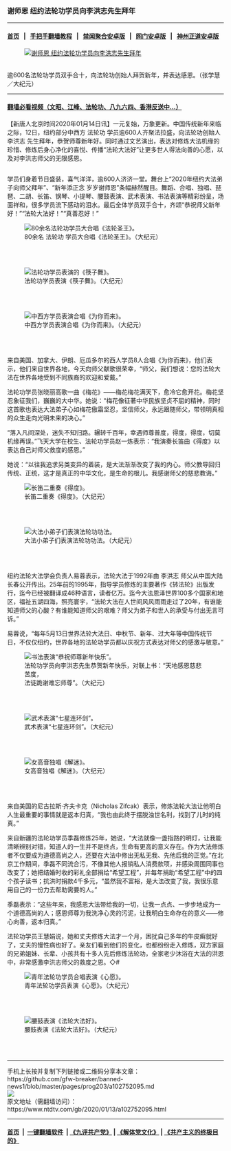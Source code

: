 ### 谢师恩 纽约法轮功学员向李洪志先生拜年
------------------------

#### [首页](https://github.com/gfw-breaker/banned-news1/blob/master/README.md) &nbsp;&nbsp;|&nbsp;&nbsp; [手把手翻墙教程](https://github.com/gfw-breaker/guides/wiki) &nbsp;&nbsp;|&nbsp;&nbsp; [禁闻聚合安卓版](https://github.com/gfw-breaker/bn-android) &nbsp;&nbsp;|&nbsp;&nbsp; [网门安卓版](https://github.com/oGate2/oGate) &nbsp;&nbsp;|&nbsp;&nbsp; [神州正道安卓版](https://github.com/SzzdOgate/update) 



<div><div class="featured_image">
 <a href="https://i.ntdtv.com/assets/uploads/2020/01/dcff6ab0f5f651d66984b2c03390ee0d.jpg" target="_blank">
  <figure>
   <img alt="谢师恩 纽约法轮功学员向李洪志先生拜年" src="https://i.ntdtv.com/assets/uploads/2020/01/dcff6ab0f5f651d66984b2c03390ee0d-800x450.jpg"/>
  </figure><br/>
 </a>
 <span class="caption">
  逾600名法轮功学员双手合十，向法轮功创始人拜贺新年，并表达感恩。（张学慧／大纪元）
 </span>
</div>
</div><hr/>

#### [翻墙必看视频（文昭、江峰、法轮功、八九六四、香港反送中...）](https://github.com/gfw-breaker/banned-news1/blob/master/pages/link3.md)

<div><div class="post_content" itemprop="articleBody">
 <p>
  【新唐人北京时间2020年01月14日讯】一元复始，万象更新。中国传统新年来临之际，12日，纽约部分中西方
  <ok href="https://www.ntdtv.com/gb/法轮功.htm">
   法轮功
  </ok>
  学员逾600人齐聚法拉盛，向法轮功创始人
  <ok href="https://www.ntdtv.com/gb/李洪志.htm">
   李洪志
  </ok>
  先生拜年，恭贺师尊新年好。同时通过文艺演出，表达对修炼大法机缘的珍惜、修炼后身心净化的喜悦、传播“法轮大法好”让更多世人得法向善的心愿，以及对李洪志师父的无限感恩。
 </p>
 <div class="column" id="artbody">
  <p>
   学员们身着节日盛装，喜气洋洋，逾600人济济一堂。舞台上“2020年纽约大法弟子向师父拜年”、“新年添正念 岁岁谢师恩”条幅赫然醒目。舞蹈、合唱、独唱、琵琶、二胡、长笛、钢琴、小提琴、腰鼓表演、武术表演、书法表演等精彩纷呈，场面祥和，很多学员流下感动的泪水。最后全体学员双手合十，齐颂“恭祝师父新年好！”“法轮大法好！”“真善忍好！”
  </p>
  <figure class="wp-caption aligncenter" id="11789841">
   <img alt="80余名法轮功学员大合唱《法轮圣王》。" src="http://i.epochtimes.com/assets/uploads/2020/01/e0dec33398cb9faca74343211a48218c-450x300.png">
    <br/><figcaption class="wp-caption-text">
     80余名
     <ok href="https://www.ntdtv.com/gb/法轮功.htm">
      法轮功
     </ok>
     学员大合唱《法轮圣王》。（大纪元）
    </figcaption><br/>
   </img>
  </figure><br/>
  <figure class="wp-caption aligncenter" id="11789840">
   <img alt="法轮功学员表演的《筷子舞》。" src="http://i.epochtimes.com/assets/uploads/2020/01/ec2873e4d5c163d14c2f8962ea074501-450x300.png">
    <br/><figcaption class="wp-caption-text">
     法轮功学员表演《筷子舞》。（大纪元）
    </figcaption><br/>
   </img>
  </figure><br/>
  <figure class="wp-caption aligncenter" id="11789837">
   <img alt="中西方学员表演合唱《为你而来》。" src="http://i.epochtimes.com/assets/uploads/2020/01/e15c6a22971fc7287eb5b37c03ab42a3-450x300.png"/>
   <br/><figcaption class="wp-caption-text">
    中西方学员表演合唱《为你而来》。（大纪元）
   </figcaption><br/>
  </figure><br/>
  <p>
   来自美国、加拿大、伊朗、厄瓜多尔的西人学员8人合唱《为你而来》，他们表示，他们来自世界各地，今天向师父献歌很荣幸，“师父，我们想说：您的法轮大法在世界各地受到不同族裔的欢迎和爱戴。”
  </p>
  <p>
   法轮功学员张晓丽高歌一曲《梅花》——梅花梅花满天下，愈冷它愈开花。梅花坚忍象征我们，巍巍的大中华。她说：“梅花像征著中华民族坚贞不屈的精神，同时这首歌也表达大法弟子心如梅花傲霜坚忍，坚信师父，永远跟随师父，带领明真相的众生走向光明未来的决心。”
  </p>
  <p>
   “落入凡间深处，迷失不知归路。辗转千百年，幸遇师尊普度，得度，得度，切莫机缘再误。”飞天大学在校生、法轮功学员赵一炼表示：“我演奏长笛曲《得度》以表达自己对师父救度的感恩。”
  </p>
  <p>
   她说：“以往我追求另类变异的着装，是大法渐渐改变了我的内心。师父教导回归传统、正统，这才是真正的中华文化，是生命的根儿。我感谢师父的慈悲教诲。”
  </p>
  <figure class="wp-caption aligncenter" id="11789836">
   <img alt="长笛二重奏《得度》。" src="http://i.epochtimes.com/assets/uploads/2020/01/f20e7cb144bb09d5fd723ddee055b469-450x300.png"/>
   <br/><figcaption class="wp-caption-text">
    长笛二重奏《得度》。（大纪元）
   </figcaption><br/>
  </figure><br/>
  <figure class="wp-caption aligncenter" id="11789835">
   <img alt="大法小弟子们表演法轮功功法。" src="http://i.epochtimes.com/assets/uploads/2020/01/2462919262c43827be4386e2086213aa-450x300.png"/>
   <br/><figcaption class="wp-caption-text">
    大法小弟子们表演法轮功功法。（大纪元）
   </figcaption><br/>
  </figure><br/>
  <p>
   纽约法轮大法学会负责人易蓉表示，法轮大法于1992年由
   <ok href="https://www.ntdtv.com/gb/李洪志.htm">
    李洪志
   </ok>
   师父从中国大陆长春公开传出。25年前的1995年，指导学员修炼的主要著作《转法轮》出版发行，迄今已经被翻译成46种语言，读者亿万。迄今大法恩泽世界100多个国家和地区，福祉五湖四海，照亮寰宇，“法轮大法在人世间风风雨雨走过了20年，有谁能知道师父的心酸？有谁能知道师父的艰难？师父为弟子和世人的承受与付出无言可诉。”
  </p>
  <p>
   易蓉说，“每年5月13日世界法轮大法日、中秋节、新年、过大年等中国传统节日，不仅仅纽约，世界各地的法轮功学员都以庆祝方式表达对师父的感激与敬意。”
  </p>
  <p>
  </p>
  <figure class="wp-caption aligncenter" id="11789833">
   <img alt="书法表演“恭祝师尊新年快乐”。" src="http://i.epochtimes.com/assets/uploads/2020/01/cda918f9743e990a8e4491f3e0f7cc25-450x300.jpg"/>
   <br/><figcaption class="wp-caption-text">
    法轮功学员向李洪志先生恭贺新年快乐，对联上书：“天地感恩慈悲苦度，
    <br/>
    法徒跪谢难忘师尊”。（大纪元）
   </figcaption><br/>
  </figure><br/>
  <figure class="wp-caption aligncenter" id="11789830">
   <img alt="武术表演“七星连环剑”。" src="http://i.epochtimes.com/assets/uploads/2020/01/646144e5a32d560241fe5c5cf66eb6d5-450x300.png"/>
   <br/><figcaption class="wp-caption-text">
    武术表演“七星连环剑”。（大纪元）
   </figcaption><br/>
  </figure><br/>
  <figure class="wp-caption aligncenter" id="11789829">
   <img alt="女高音独唱《解迷》。" src="http://i.epochtimes.com/assets/uploads/2020/01/4f712c7d65232f9494549462e753224f-450x338.jpg"/>
   <br/><figcaption class="wp-caption-text">
    女高音独唱《解迷》。（大纪元）
   </figcaption><br/>
  </figure><br/>
  <p>
   来自美国的尼古拉斯·齐夫卡克（Nicholas Zifcak）表示，修炼法轮大法让他明白人生最重要的事情就是返本归真，“我也由此终于摆脱浊世名利，找到了儿时的纯真。”
  </p>
  <p>
   来自新疆的法轮功学员季磊修炼25年，她说，“大法就像一盏指路的明灯，让我能清晰辨别对错，知道人的一生并不是终点，生命有更高的意义存在。作为大法修炼者不仅要成为道德高尚之人，还要在大法中修出无私无我、先他后我的正觉。”在北京工作期间，季磊不同流合污，不像其他人报销私人消费款项，并感染周围同事也改变了；她把结婚时收的彩礼全部捐给“希望工程”，并每年捐助“希望工程”中的四个孩子读书；抗洪时捐款4千多元，“虽然我不富裕，是大法改变了我，我很乐意用自己的一份力去帮助需要的人。”
  </p>
  <p>
   季磊表示：“这些年来，我感恩大法带给我的一切，让我一点点、一步步地成为一个道德高尚的人；感恩师尊为我洗净心灵的污泥，让我明白生命存在的意义——修心向善，返本归真。”
  </p>
  <p>
   法轮功学员王慧娟说，她和丈夫修炼大法才一个月，困扰自己多年的牛皮癣就好了，丈夫的慢性病也好了。亲友们看到他们的变化，也都纷纷走入修炼，双方家庭的兄弟姐妹、长辈、小孩共有十多人先后修炼法轮功，全家老少沐浴在大法的洪恩中，非常感激李洪志师父的救度之恩。◇#
  </p>
  <figure class="wp-caption aligncenter" id="11789826">
   <img alt="青年法轮功学员合唱表演《心愿》。" src="http://i.epochtimes.com/assets/uploads/2020/01/ab751777ea7a2db54da36381b1737fc7-450x300.png"/>
   <br/><figcaption class="wp-caption-text">
    青年法轮功学员表演《心愿》。（大纪元）
   </figcaption><br/>
  </figure><br/>
  <figure class="wp-caption aligncenter" id="11789824">
   <img alt="腰鼓表演《法轮大法好》。" src="http://i.epochtimes.com/assets/uploads/2020/01/6844152803b76f3fec35bcedfac6d877-450x300.png"/>
   <br/><figcaption class="wp-caption-text">
    腰鼓表演《法轮大法好》。（大纪元）
   </figcaption><br/>
  </figure><br/>
 </div>
</div></div>
<hr/>
手机上长按并复制下列链接或二维码分享本文章：<br/>
https://github.com/gfw-breaker/banned-news1/blob/master/pages/prog203/a102752095.md <br/>
<a href='https://github.com/gfw-breaker/banned-news1/blob/master/pages/prog203/a102752095.md'><img src='https://github.com/gfw-breaker/banned-news1/blob/master/pages/prog203/a102752095.md.png'/></a> <br/>
原文地址（需翻墙访问）：https://www.ntdtv.com/gb/2020/01/13/a102752095.html


------------------------
#### [首页](https://github.com/gfw-breaker/banned-news1/blob/master/README.md) &nbsp;|&nbsp; [一键翻墙软件](https://github.com/gfw-breaker/nogfw/blob/master/README.md) &nbsp;| [《九评共产党》](https://github.com/gfw-breaker/9ping.md/blob/master/README.md#九评之一评共产党是什么) | [《解体党文化》](https://github.com/gfw-breaker/jtdwh.md/blob/master/README.md) | [《共产主义的终极目的》](https://github.com/gfw-breaker/gczydzjmd.md/blob/master/README.md)


<img src='http://gfw-breaker.win/banned-news/pages/prog203/a102752095.md' width='0px' height='0px'/>